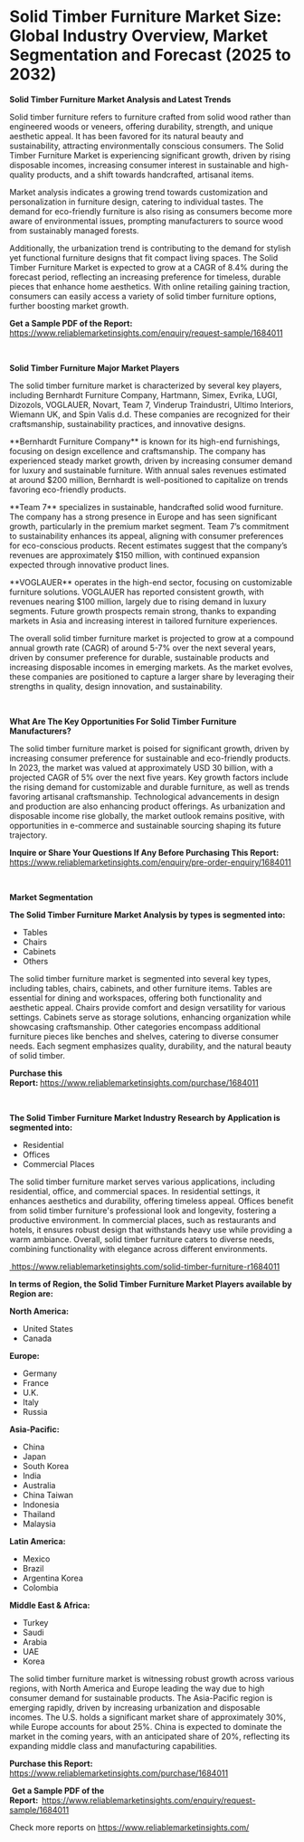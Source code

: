<p><h1>Solid Timber Furniture Market Size: Global Industry Overview, Market Segmentation and Forecast (2025 to 2032)</h1></p><p><strong>Solid Timber Furniture Market Analysis and Latest Trends</strong></p>
<p><p>Solid timber furniture refers to furniture crafted from solid wood rather than engineered woods or veneers, offering durability, strength, and unique aesthetic appeal. It has been favored for its natural beauty and sustainability, attracting environmentally conscious consumers. The Solid Timber Furniture Market is experiencing significant growth, driven by rising disposable incomes, increasing consumer interest in sustainable and high-quality products, and a shift towards handcrafted, artisanal items.</p><p>Market analysis indicates a growing trend towards customization and personalization in furniture design, catering to individual tastes. The demand for eco-friendly furniture is also rising as consumers become more aware of environmental issues, prompting manufacturers to source wood from sustainably managed forests. </p><p>Additionally, the urbanization trend is contributing to the demand for stylish yet functional furniture designs that fit compact living spaces. The Solid Timber Furniture Market is expected to grow at a CAGR of 8.4% during the forecast period, reflecting an increasing preference for timeless, durable pieces that enhance home aesthetics. With online retailing gaining traction, consumers can easily access a variety of solid timber furniture options, further boosting market growth.</p></p>
<p><strong>Get a Sample PDF of the Report:&nbsp;</strong> <a href="https://www.reliablemarketinsights.com/enquiry/request-sample/1684011?utm_campaign=1994&utm_medium=2&utm_source=Github&utm_content=ia&utm_term=07022025&utm_id=solid-timber-furniture">https://www.reliablemarketinsights.com/enquiry/request-sample/1684011</a></p>
<p>&nbsp;</p>
<p><strong>Solid Timber Furniture Major Market Players</strong></p>
<p><p>The solid timber furniture market is characterized by several key players, including Bernhardt Furniture Company, Hartmann, Simex, Evrika, LUGI, Dizozols, VOGLAUER, Novart, Team 7, Vinderup Traindustri, Ultimo Interiors, Wiemann UK, and Spin Valis d.d. These companies are recognized for their craftsmanship, sustainability practices, and innovative designs.</p><p>**Bernhardt Furniture Company** is known for its high-end furnishings, focusing on design excellence and craftsmanship. The company has experienced steady market growth, driven by increasing consumer demand for luxury and sustainable furniture. With annual sales revenues estimated at around $200 million, Bernhardt is well-positioned to capitalize on trends favoring eco-friendly products.</p><p>**Team 7** specializes in sustainable, handcrafted solid wood furniture. The company has a strong presence in Europe and has seen significant growth, particularly in the premium market segment. Team 7’s commitment to sustainability enhances its appeal, aligning with consumer preferences for eco-conscious products. Recent estimates suggest that the company’s revenues are approximately $150 million, with continued expansion expected through innovative product lines.</p><p>**VOGLAUER** operates in the high-end sector, focusing on customizable furniture solutions. VOGLAUER has reported consistent growth, with revenues nearing $100 million, largely due to rising demand in luxury segments. Future growth prospects remain strong, thanks to expanding markets in Asia and increasing interest in tailored furniture experiences.</p><p>The overall solid timber furniture market is projected to grow at a compound annual growth rate (CAGR) of around 5-7% over the next several years, driven by consumer preference for durable, sustainable products and increasing disposable incomes in emerging markets. As the market evolves, these companies are positioned to capture a larger share by leveraging their strengths in quality, design innovation, and sustainability.</p></p>
<p>&nbsp;</p>
<p><strong>What Are The Key Opportunities For Solid Timber Furniture Manufacturers?</strong></p>
<p><p>The solid timber furniture market is poised for significant growth, driven by increasing consumer preference for sustainable and eco-friendly products. In 2023, the market was valued at approximately USD 30 billion, with a projected CAGR of 5% over the next five years. Key growth factors include the rising demand for customizable and durable furniture, as well as trends favoring artisanal craftsmanship. Technological advancements in design and production are also enhancing product offerings. As urbanization and disposable income rise globally, the market outlook remains positive, with opportunities in e-commerce and sustainable sourcing shaping its future trajectory.</p></p>
<p><strong>Inquire or Share Your Questions If Any Before Purchasing This Report:</strong> <a href="https://www.reliablemarketinsights.com/enquiry/pre-order-enquiry/1684011?utm_campaign=1994&utm_medium=2&utm_source=Github&utm_content=ia&utm_term=07022025&utm_id=solid-timber-furniture">https://www.reliablemarketinsights.com/enquiry/pre-order-enquiry/1684011</a></p>
<p>&nbsp;</p>
<p><strong>Market Segmentation</strong></p>
<p><strong>The Solid Timber Furniture Market Analysis by types is segmented into:</strong></p>
<p><ul><li>Tables</li><li>Chairs</li><li>Cabinets</li><li>Others</li></ul></p>
<p><p>The solid timber furniture market is segmented into several key types, including tables, chairs, cabinets, and other furniture items. Tables are essential for dining and workspaces, offering both functionality and aesthetic appeal. Chairs provide comfort and design versatility for various settings. Cabinets serve as storage solutions, enhancing organization while showcasing craftsmanship. Other categories encompass additional furniture pieces like benches and shelves, catering to diverse consumer needs. Each segment emphasizes quality, durability, and the natural beauty of solid timber.</p></p>
<p><strong>Purchase this Report:&nbsp;</strong><a href="https://www.reliablemarketinsights.com/purchase/1684011?utm_campaign=1994&utm_medium=2&utm_source=Github&utm_content=ia&utm_term=07022025&utm_id=solid-timber-furniture">https://www.reliablemarketinsights.com/purchase/1684011</a></p>
<p>&nbsp;</p>
<p><strong>The Solid Timber Furniture Market Industry Research by Application is segmented into:</strong></p>
<p><ul><li>Residential</li><li>Offices</li><li>Commercial Places</li></ul></p>
<p><p>The solid timber furniture market serves various applications, including residential, office, and commercial spaces. In residential settings, it enhances aesthetics and durability, offering timeless appeal. Offices benefit from solid timber furniture's professional look and longevity, fostering a productive environment. In commercial places, such as restaurants and hotels, it ensures robust design that withstands heavy use while providing a warm ambiance. Overall, solid timber furniture caters to diverse needs, combining functionality with elegance across different environments.</p></p>
<p><a href="https://www.reliablemarketinsights.com/solid-timber-furniture-r1684011?utm_campaign=1994&utm_medium=2&utm_source=Github&utm_content=ia&utm_term=07022025&utm_id=solid-timber-furniture">&nbsp;https://www.reliablemarketinsights.com/solid-timber-furniture-r1684011</a></p>
<p><strong>In terms of Region, the Solid Timber Furniture Market Players available by Region are:</strong></p>
<p>
    <p> <strong> North America: </strong>
        <ul>
            <li>United States</li>
            <li>Canada</li>
        </ul>
        </p> 
    <p> <strong> Europe: </strong>
        <ul>
            <li>Germany</li>
            <li>France</li>
            <li>U.K.</li>
            <li>Italy</li>
            <li>Russia</li>
        </ul>
        </p> 
    <p> <strong> Asia-Pacific: </strong>
        <ul>
            <li>China</li>
            <li>Japan</li>
            <li>South Korea</li>
            <li>India</li>
            <li>Australia</li>
            <li>China Taiwan</li>
            <li>Indonesia</li>
            <li>Thailand</li>
            <li>Malaysia</li>
        </ul>
        </p> 
    <p> <strong> Latin America: </strong>
        <ul>
            <li>Mexico</li>
            <li>Brazil</li>
            <li>Argentina Korea</li>
            <li>Colombia</li>
        </ul>
        </p> 
    <p> <strong> Middle East & Africa: </strong>
        <ul>
            <li>Turkey</li>
            <li>Saudi</li>
            <li>Arabia</li>
            <li>UAE</li>
            <li>Korea</li>
        </ul>
    </p>
    </p>
<p><p>The solid timber furniture market is witnessing robust growth across various regions, with North America and Europe leading the way due to high consumer demand for sustainable products. The Asia-Pacific region is emerging rapidly, driven by increasing urbanization and disposable incomes. The U.S. holds a significant market share of approximately 30%, while Europe accounts for about 25%. China is expected to dominate the market in the coming years, with an anticipated share of 20%, reflecting its expanding middle class and manufacturing capabilities.</p></p>
<p><strong>Purchase this Report: </strong><a href="https://www.reliablemarketinsights.com/purchase/1684011?utm_campaign=1994&utm_medium=2&utm_source=Github&utm_content=ia&utm_term=07022025&utm_id=solid-timber-furniture">https://www.reliablemarketinsights.com/purchase/1684011</a></p>
<p>&nbsp;<strong>Get a Sample PDF of the Report:&nbsp;&nbsp;</strong><a href="https://www.reliablemarketinsights.com/enquiry/request-sample/1684011?utm_campaign=1994&utm_medium=2&utm_source=Github&utm_content=ia&utm_term=07022025&utm_id=solid-timber-furniture">https://www.reliablemarketinsights.com/enquiry/request-sample/1684011</a></p>
<p><strong></strong></p>
<p>Check more reports on <a href="https://www.reliablemarketinsights.com/?utm_campaign=1994&utm_medium=2&utm_source=Github&utm_content=ia&utm_term=07022025&utm_id=solid-timber-furniture">https://www.reliablemarketinsights.com/</a></p>